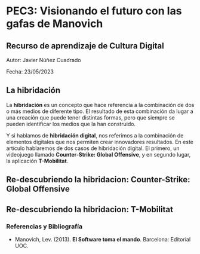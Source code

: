 # PEC3: Visionando el futuro con las gafas de Manovich
## Recurso de aprendizaje de Cultura Digital

Autor: Javier Núñez Cuadrado

Fecha: 23/05/2023

## La hibridación

La **hibridación** es un concepto que hace referencia a la combinación de dos o más medios de diferente tipo. El resultado de esta combinación da lugar a una creación que puede tener distintas formas, pero que siempre se pueden identificar los medios que la han construido. 

Y si hablamos de **hibridación digital**, nos referimos a la combinación de elementos digitales que nos permiten crear innovadores resultados. En este artículo hablaremos de dos casos de hibridación digital. El primero, un videojuego llamado **Counter-Strike: Global Offensive**, y en segundo lugar, la aplicación **T-Mobilitat**.

## Re-descubriendo la hibridacion: Counter-Strike: Global Offensive



## Re-descubriendo la hibridacion: T-Mobilitat



### Referencias y Bibliografía

- Manovich, Lev. (2013). **El Software toma el mando**. Barcelona: Editorial UOC.
